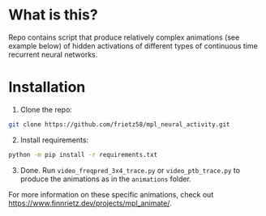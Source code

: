 # What is this?
Repo contains script that produce relatively complex animations (see example below) of hidden activations of different types of continuous 
time recurrent neural networks. 

[logo]: animations/animated-freqpreds-3x4-trace.gif "Logo Title Text 2"

# Installation
1. Clone the repo: 
```bash
git clone https://github.com/frietz58/mpl_neural_activity.git
```
2. Install requirements: 
```bash
python -m pip install -r requirements.txt
```
3. Done. Run `video_freqpred_3x4_trace.py` or `video_ptb_trace.py` to produce the animations as in 
the `animations` folder.

For more information on these specific animations, check out https://www.finnrietz.dev/projects/mpl_animate/.




 
